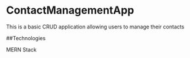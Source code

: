 # ContactManagementApp

This is a basic CRUD application allowing users to manage their contacts

##Technologies

MERN Stack 
